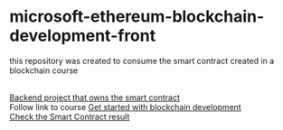  # microsoft-ethereum-blockchain-development-front
 this repository was created to consume the smart contract created in a blockchain course
 
</br>
<a href="https://github.com/joaosobanski/windows-ethereum-blockchain-development" target="_blank">Backend project that owns the smart contract</a>

</br>
Follow link to course
<a href="https://docs.microsoft.com/en-us/learn/paths/ethereum-blockchain-development/" target="_blank">Get started with blockchain development</a>

</br> 
<a href="https://ropsten.etherscan.io/address/0xd6643ad09303290558303fcc38e6e8f87272b6cd" target="_blank">Check the Smart Contract result</a> 
